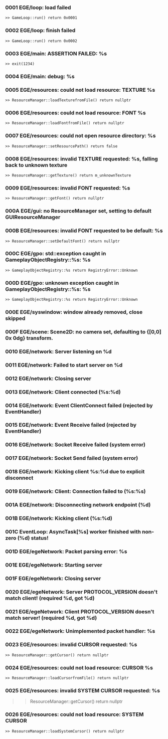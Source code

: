 ### 0001 EGE/loop: load failed
	>> GameLoop::run() return 0x0001
### 0002 EGE/loop: finish failed
	>> GameLoop::run() return 0x0002
### 0003 EGE/main: ASSERTION FAILED: %s
	>> exit(1234)
### 0004 EGE/main: debug: %s
### 0005 EGE/resources: could not load resource: TEXTURE %s
	>> ResourceManager::loadTexturefromFile() return nullptr
### 0006 EGE/resources: could not load resource: FONT %s
	>> ResourceManager::loadFontfromFile() return nullptr
### 0007 EGE/resources: could not open resource directory: %s
	>> ResourceManager::setResourcePath() return false
### 0008 EGE/resources: invalid TEXTURE requested: %s, falling back to unknown texture
	>> ResourceManager::getTexture() return m_unknownTexture
### 0009 EGE/resources: invalid FONT requested: %s
	>> ResourceManager::getFont() return nullptr
### 000A EGE/gui: no ResourceManager set, setting to default GUIResourceManager
### 000B EGE/resources: invalid FONT requested to be default: %s
	>> ResourceManager::setDefaultFont() return nullptr
### 000C EGE/gpo: std::exception caught in GameplayObjectRegistry::%s: %s
	>> GameplayObjectRegistry::%s return RegistryError::Unknown
### 000D EGE/gpo: unknown exception caught in GameplayObjectRegistry::%s: %s
	>> GameplayObjectRegistry::%s return RegistryError::Unknown
### 000E EGE/syswindow: window already removed, close skipped
### 000F EGE/scene: Scene2D: no camera set, defaulting to {[0,0] 0x 0dg} transform.
### 0010 EGE/network: Server listening on %d
### 0011 EGE/network: Failed to start server on %d
### 0012 EGE/network: Closing server
### 0013 EGE/network: Client connected (%s:%d)
### 0014 EGE/network: Event ClientConnect failed (rejected by EventHandler)
### 0015 EGE/network: Event Receive failed (rejected by EventHandler)
### 0016 EGE/network: Socket Receive failed (system error)
### 0017 EGE/network: Socket Send failed (system error)
### 0018 EGE/network: Kicking client %s:%d due to explicit disconnect
### 0019 EGE/network: Client: Connection failed to (%s:%s)
### 001A EGE/network: Disconnecting network endpoint (%d)
### 001B EGE/network: Kicking client (%s:%d)
### 001C EventLoop: AsyncTask[%s] worker finished with non-zero (%d) status!
### 001D EGE/egeNetwork: Packet parsing error: %s
### 001E EGE/egeNetwork: Starting server
### 001F EGE/egeNetwork: Closing server
### 0020 EGE/egeNetwork: Server PROTOCOL_VERSION doesn't match client! (required %d, got %d)
### 0021 EGE/egeNetwork: Client PROTOCOL_VERSION doesn't match server! (required %d, got %d)
### 0022 EGE/egeNetwork: Unimplemented packet handler: %s
### 0023 EGE/resources: invalid CURSOR requested: %s
	>> ResourceManager::getCursor() return nullptr
### 0024 EGE/resources: could not load resource: CURSOR %s
	>> ResourceManager::loadCursorfromFile() return nullptr
### 0025 EGE/resources: invalid SYSTEM CURSOR requested: %s
  >> ResourceManager::getCursor() return nullptr
### 0026 EGE/resources: could not load resource: SYSTEM CURSOR
	>> ResourceManager::loadSystemCursor() return nullptr
